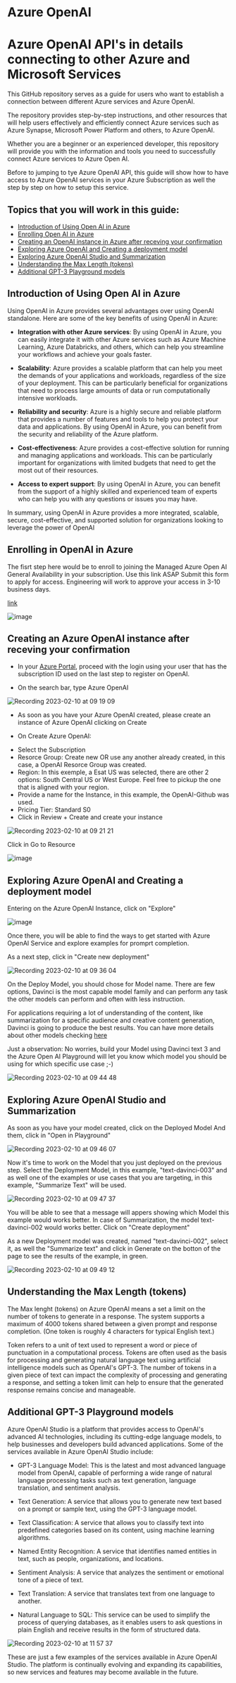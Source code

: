 # Azure OpenAI

# Azure OpenAI API's in details connecting to other Azure and Microsoft Services

This GitHub repository serves as a  guide for users who want to establish a connection between different Azure services and Azure OpenAI. 

The repository provides step-by-step instructions, and other resources that will help users effectively and efficiently connect Azure services such as Azure Synapse, Microsoft Power Platform and others, to Azure OpenAI. 

Whether you are a beginner or an experienced developer, this repository will provide you with the information and tools you need to successfully connect Azure services to Azure Open AI.

Before to jumping to tye Azure OpenAI API, this guide will show how to have access to Azure OpenAI services in your Azure Subscription as well the step by step on how to setup this service.



## Topics that you will work in this guide:
* [Introduction of Using Open AI in Azure](https://github.com/hcmarque/AzureOpenAI/blob/main/README.md#introduction-of-using-open-ai-in-azure)
* [Enrolling Open AI in Azure](https://github.com/hcmarque/AzureOpenAI/blob/main/README.md#enrolling-in-openai-in-azure)
* [Creating an OpenAI instance in Azure after receving your confirmation]()
* [Exploring Azure OpenAI and Creating a deployment model](https://github.com/hcmarque/AzureOpenAI/blob/main/README.md#exploring-azure-openai-and-creating-a-deployment-model)
* [Exploring Azure OpenAI Studio and Summarization](https://github.com/hcmarque/AzureOpenAI/blob/main/README.md#exploring-azure-openai-studio-and-summarization)
* [Understanding the Max Length (tokens)](https://github.com/hcmarque/AzureOpenAI/blob/main/README.md#understanding-the-max-length-tokens)
* [Additional GPT-3 Playground models](https://github.com/hcmarque/AzureOpenAI/blob/main/README.md#additional-gpt-3-playground-models)



## Introduction of Using Open AI in Azure
Using OpenAI in Azure provides several advantages over using OpenAI standalone. Here are some of the key benefits of using OpenAI in Azure:

* **Integration with other Azure services**: By using OpenAI in Azure, you can easily integrate it with other Azure services such as Azure Machine Learning, Azure Databricks, and others, which can help you streamline your workflows and achieve your goals faster.

* **Scalability**: Azure provides a scalable platform that can help you meet the demands of your applications and workloads, regardless of the size of your deployment. This can be particularly beneficial for organizations that need to process large amounts of data or run computationally intensive workloads.

* **Reliability and security**: Azure is a highly secure and reliable platform that provides a number of features and tools to help you protect your data and applications. By using OpenAI in Azure, you can benefit from the security and reliability of the Azure platform.

* **Cost-effectiveness**: Azure provides a cost-effective solution for running and managing applications and workloads. This can be particularly important for organizations with limited budgets that need to get the most out of their resources.

* **Access to expert support**: By using OpenAI in Azure, you can benefit from the support of a highly skilled and experienced team of experts who can help you with any questions or issues you may have.

In summary, using OpenAI in Azure provides a more integrated, scalable, secure, cost-effective, and supported solution for organizations looking to leverage the power of OpenAI


## Enrolling in OpenAI in Azure

The fisrt step here would be to enroll to joining the Managed Azure Open AI General Availability in your subscription. 
Use this link ASAP Submit this form to apply for access. Engineering will work to approve your access in 3-10 business days.

[link](https://customervoice.microsoft.com/Pages/ResponsePage.aspx?id=v4j5cvGGr0GRqy180BHbR7en2Ais5pxKtso_Pz4b1_xUOFA5Qk1UWDRBMjg0WFhPMkIzTzhKQ1dWNyQlQCN0PWcu)

![image](https://user-images.githubusercontent.com/13455341/218121565-daacf1b8-64cb-4618-928d-98ebb4a6c4de.png)


## Creating an Azure OpenAI instance after receving your confirmation

* In your [Azure Portal](https://ms.portal.azure.com/), proceed with the login using your user that has the subscription ID used on the last step to register on OpenAI.

* On the search bar, type Azure OpenAI

![Recording 2023-02-10 at 09 19 09](https://user-images.githubusercontent.com/13455341/218114411-3ab50339-9f76-4e6a-9596-93713886b0f7.gif)


* As soon as you have your Azure OpenAI created, please create an instance of Azure OpenAI clicking on Create

* On Create Azure OpenAI:
- Select the Subscription
- Resorce Group: Create new OR use any another already created, in this case, a OpenAI Resorce Group was created.
- Region: In this exemple, a Esat US was selected, there are other 2 options: South Central US or West Europe. Feel free to pickup the one that is aligned with your region.
- Provide a name for the Instance, in this example, the OpenAI-Github was used.
- Pricing Tier: Standard S0
- Click in Review + Create and create your instance

![Recording 2023-02-10 at 09 21 21](https://user-images.githubusercontent.com/13455341/218114836-c98d89d9-0923-47c9-9856-da479322aca4.gif)


Click in Go to Resource

![image](https://user-images.githubusercontent.com/13455341/218115794-9a8f7be8-6618-4979-b395-cac2f4283c2c.png)


## Exploring Azure OpenAI and Creating a deployment model

Entering on the Azure OpenAI Instance, click on "Explore"

![image](https://user-images.githubusercontent.com/13455341/218116217-81b08e85-0dcf-4d2c-841c-a614dae19272.png)


Once there, you will be able to find the ways to get started with Azure OpenAI Service and explore examples for promprt completion. 

As a next step, click in "Create new deployment"

![Recording 2023-02-10 at 09 36 04](https://user-images.githubusercontent.com/13455341/218118277-d01d7d1b-ec3f-437a-be52-4ca2671d1887.gif)

On the Deploy Model, you should chose for Model name. There are few options, Davinci is the most capable model family and can perform any task the other models can perform and often with less instruction. 

For applications requiring a lot of understanding of the content, like summarization for a specific audience and creative content generation, Davinci is going to produce the best results. You can have more details about other models checking [here](https://learn.microsoft.com/en-us/azure/cognitive-services/openai/concepts/models#davinci)

Just a observation: No worries, build your Model using Davinci text 3 and the Azure Open AI Playground will let you know which model you should be using for which specific use case ;-)

![Recording 2023-02-10 at 09 44 48](https://user-images.githubusercontent.com/13455341/218120265-d776288c-93dc-4ef2-a917-40fb4f3ba407.gif)

## Exploring Azure OpenAI Studio and Summarization

As soon as you have your model created, click on the Deployed Model
And them, click in "Open in Playground"

![Recording 2023-02-10 at 09 46 07](https://user-images.githubusercontent.com/13455341/218120434-ee36aea5-228d-4cb0-9122-d13aceb043b5.gif)

Now it's time to work on the Model that you just deployed on the previous step. Select the Deployment Model, in this example, "text-davinci-003" and as well one of the examples or use cases that you are targeting, in this example, "Summarize Text" will be used.

![Recording 2023-02-10 at 09 47 37](https://user-images.githubusercontent.com/13455341/218120850-585fb31c-ae8c-4b85-9c7a-693e39fcf427.gif)

You will be able to see that a message will appers showing which Model this example would works better. In case of Summarization, the model text-davinci-002 would works better. Click on "Create deployment"

As a new Deployment model was created, named "text-davinci-002", select it, as well the "Summarize text" and click in Generate on the botton of the page to see the results of the example, in green.

![Recording 2023-02-10 at 09 49 12](https://user-images.githubusercontent.com/13455341/218121184-b98b0730-a294-4eec-8be5-4af8b3fe580c.gif)

## Understanding the Max Length (tokens)

The Max lenght (tokens) on Azure OpenAI means a set a limit on the number of tokens to generate in a response. The system supports a maximum of 4000 tokens shared between a given prompt and response completion. (One token is roughly 4 characters for typical English text.)

Token refers to a unit of text used to represent a word or piece of punctuation in a computational process. Tokens are often used as the basis for processing and generating natural language text using artificial intelligence models such as OpenAI's GPT-3. The number of tokens in a given piece of text can impact the complexity of processing and generating a response, and setting a token limit can help to ensure that the generated response remains concise and manageable.

## Additional GPT-3 Playground models

Azure OpenAI Studio is a platform that provides access to OpenAI's advanced AI technologies, including its cutting-edge language models, to help businesses and developers build advanced applications. Some of the services available in Azure OpenAI Studio include:

* GPT-3 Language Model: This is the latest and most advanced language model from OpenAI, capable of performing a wide range of natural language processing tasks such as text generation, language translation, and sentiment analysis.

* Text Generation: A service that allows you to generate new text based on a prompt or sample text, using the GPT-3 language model.

* Text Classification: A service that allows you to classify text into predefined categories based on its content, using machine learning algorithms.

* Named Entity Recognition: A service that identifies named entities in text, such as people, organizations, and locations.

* Sentiment Analysis: A service that analyzes the sentiment or emotional tone of a piece of text.

* Text Translation: A service that translates text from one language to another.

* Natural Language to SQL:  This service can be used to simplify the process of querying databases, as it enables users to ask questions in plain English and receive results in the form of structured data.


![Recording 2023-02-10 at 11 57 37](https://user-images.githubusercontent.com/13455341/218150823-b92b6633-69a8-4284-95d0-5ae391b2ee90.gif)

These are just a few examples of the services available in Azure OpenAI Studio. The platform is continually evolving and expanding its capabilities, so new services and features may become available in the future. 









